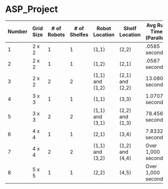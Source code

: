# ASP_Project

| Number | Grid Size | # of Robots | # of Shelfes | Robot Location | Shelf Location | Avg Run Time (Parallel) | Avg Run Time (Sequential) |
| -------|-----------|-------------|--------------|----------------|----------------| ------------------------| --------------------------|
| 1 | 2 x 2 | 1 | 1 | (1,1) | (2,2) | .0585 seconds | .0428 seconds |
| 2 | 2 x 2 | 1 | 1 | (1,2) | (2,1) | .0587 seconds | .045 seconds |
| 3 | 2 x 2 | 2 | 2 | (1,1) and (1,2) | (2,1) and (2,2) | 13.0805 seconds | 13.7317 seconds |
| 4 | 3 x 3 | 1 | 1 | (1,1) | (3,3) | 1.0707 seconds | .9065 seconds |
| 5 | 3 x 3 | 2 | 2 | (1,1) and (3,1) | (2,2) and (1,3) | 78.4564 seconds | 20.2743 seconds |
| 6 | 4 x 4 | 1 | 1 | (2,1) | (3,4) | 7.8332 seconds | 5.601 seconds |
| 7 | 4 x 4 | 2 | 2 | (1,1) and (3,2) | (1,2) and (4,4) | Over 1,000 seconds | Over 1,000 seconds |
| 8 | 5 x 5 | 1 | 1 | (2,2) | (4,5) | Over 1,000 seconds | Over 1,000 seconds |



